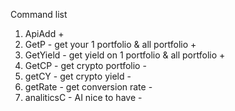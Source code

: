 Command list

1. ApiAdd +
2. GetP - get your 1 portfolio & all portfolio + 
3. GetYield - get yield on 1 portfolio & all portfolio +
4. GetCP - get crypto portfolio - 
5. getCY - get crypto yield -
6. getRate - get conversion rate -
7. analiticsC - AI nice to have -